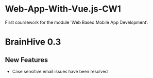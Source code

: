 # Web-App-With-Vue.js-CW1
First coursework for the module 'Web Based Mobile App Development'.

# BrainHive 0.3

## New Features
- Case sensitive email issues have been resolved
 



